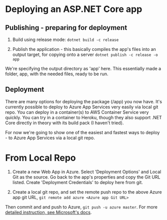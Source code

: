 # Deploying an ASP.NET Core app

## Publishing - preparing for deployment

1. Build using release mode:
```dotnet build -c release```

1. Publish the application - this basically compiles the app's files into an output target, for copying onto a server
```dotnet publish -c release -o app```

  We're specifying the output directory as 'app' here. This essentially made a folder, app, with the needed files, ready to be run. 

## Deployment

There are many options for deploying the package (/app) you now have. It's currently possible to deploy to Azure App Services very easily via local git repo. You can deploy in a container(s) to AWS Container Service very quickly. You can try in a container to Heroku, though they also support .NET Core directly in theory with its build pack (I haven't tried). 

For now we're going to show one of the easiest and fastest ways to deploy - to Azure App Services via a local git repo. 

# From Local Repo

1. Create a new Web App in Azure. Select 'Deployment Options' and Local Git as the source.
Go back to the app's properties and copy the Git URL listed. Create 'Deployment Credentials' to deploy here from git.

2. Create a local git repo, and set the remote push repo to the above Azure app git URL,
`git remote add azure <Azure app Git URL>`

Then commit and and push to Azure, `git push -u azure master`. For more [detailed instruction, see Microsoft's docs](https://azure.microsoft.com/en-us/documentation/articles/app-service-deploy-local-git/).
